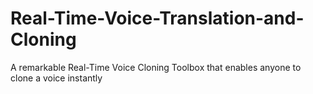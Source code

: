 # Real-Time-Voice-Translation-and-Cloning
A remarkable Real-Time Voice Cloning Toolbox that enables anyone to clone a voice instantly
